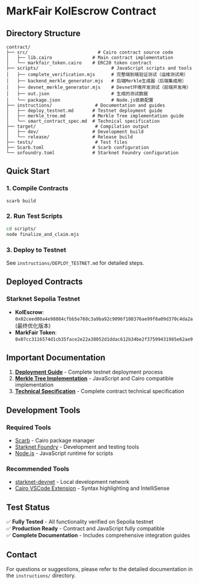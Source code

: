 # MarkFair KolEscrow Contract

## Directory Structure

```
contract/
├── src/                          # Cairo contract source code
│   ├── lib.cairo               # Main contract implementation
│   └── markfair_token.cairo    # ERC20 token contract
├── scripts/                           # JavaScript scripts and tools
│   ├── complete_verification.mjs      # 完整端到端验证测试（运维测试用）
│   ├── backend_merkle_generator.mjs   # 后端Merkle生成器（后端集成用）
│   ├── devnet_merkle_generator.mjs    # Devnet环境开发测试（前端开发用）
│   ├── out.json                       # 生成的测试数据
│   └── package.json                   # Node.js依赖配置
├── instructions/                # Documentation and guides
│   ├── deploy_testnet.md       # Testnet deployment guide
│   ├── merkle_tree.md          # Merkle Tree implementation guide
│   └── smart_contract_spec.md  # Technical specification
├── target/                      # Compilation output
│   ├── dev/                    # Development build
│   └── release/                # Release build
├── tests/                       # Test files
├── Scarb.toml                  # Scarb configuration
└── snfoundry.toml              # Starknet Foundry configuration
```

## Quick Start

### 1. Compile Contracts

```bash
scarb build
```

### 2. Run Test Scripts

```bash
cd scripts/
node finalize_and_claim.mjs
```

### 3. Deploy to Testnet

See `instructions/DEPLOY_TESTNET.md` for detailed steps.

## Deployed Contracts

### Starknet Sepolia Testnet

- **KolEscrow**: `0x02ceed00a4e98084cfbb5e768c3a9ba92c9096f108376ae99f8a09d370c4da2a` (最终优化版本)
- **MarkFair Token**: `0x07cc3116574d1cb35face2e22a38052d1ddac612b34be2f37599431985e62ae9`

## Important Documentation

1. **[Deployment Guide](instructions/deploy_testnet.md)** - Complete testnet deployment process
2. **[Merkle Tree Implementation](instructions/merkle_tree.md)** - JavaScript and Cairo compatible implementation
3. **[Technical Specification](instructions/smart_contract_spec.md)** - Complete contract technical specification

## Development Tools

### Required Tools

- [Scarb](https://docs.swmansion.com/scarb/) - Cairo package manager
- [Starknet Foundry](https://foundry-rs.github.io/starknet-foundry/) - Development and testing tools
- [Node.js](https://nodejs.org/) - JavaScript runtime for scripts

### Recommended Tools

- [starknet-devnet](https://github.com/0xSpaceShard/starknet-devnet-rs) - Local development network
- [Cairo VSCode Extension](https://marketplace.visualstudio.com/items?itemName=starkware.cairo1) - Syntax highlighting and IntelliSense

## Test Status

✅ **Fully Tested** - All functionality verified on Sepolia testnet  
✅ **Production Ready** - Contract and JavaScript fully compatible  
✅ **Complete Documentation** - Includes comprehensive integration guides

## Contact

For questions or suggestions, please refer to the detailed documentation in the `instructions/` directory.

